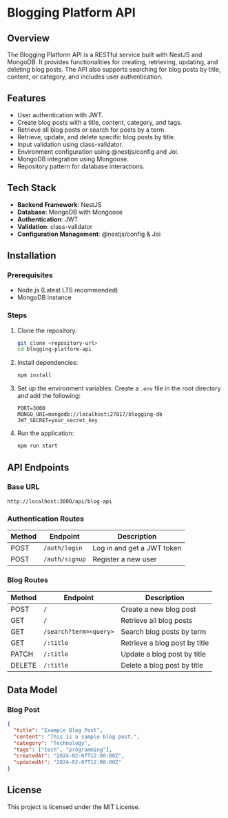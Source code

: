 # Blogging Platform API

## Overview

The Blogging Platform API is a RESTful service built with NestJS and MongoDB. It provides functionalities for creating, retrieving, updating, and deleting blog posts. The API also supports searching for blog posts by title, content, or category, and includes user authentication.

## Features

- User authentication with JWT.
- Create blog posts with a title, content, category, and tags.
- Retrieve all blog posts or search for posts by a term.
- Retrieve, update, and delete specific blog posts by title.
- Input validation using class-validator.
- Environment configuration using @nestjs/config and Joi.
- MongoDB integration using Mongoose.
- Repository pattern for database interactions.

## Tech Stack

- **Backend Framework**: NestJS
- **Database**: MongoDB with Mongoose
- **Authentication**: JWT
- **Validation**: class-validator
- **Configuration Management**: @nestjs/config & Joi

## Installation

### Prerequisites

- Node.js (Latest LTS recommended)
- MongoDB instance

### Steps

1. Clone the repository:
   ```sh
   git clone <repository-url>
   cd blogging-platform-api
   ```
2. Install dependencies:
   ```sh
   npm install
   ```
3. Set up the environment variables:
   Create a `.env` file in the root directory and add the following:
   ```env
   PORT=3000
   MONGO_URI=mongodb://localhost:27017/blogging-db
   JWT_SECRET=your_secret_key
   ```
4. Run the application:
   ```sh
   npm run start
   ```

## API Endpoints

### Base URL

```
http://localhost:3000/api/blog-api
```

### Authentication Routes

| Method | Endpoint       | Description                |
| ------ | -------------- | -------------------------- |
| POST   | `/auth/login`  | Log in and get a JWT token |
| POST   | `/auth/signup` | Register a new user        |

### Blog Routes

| Method | Endpoint               | Description                   |
| ------ | ---------------------- | ----------------------------- |
| POST   | `/`                    | Create a new blog post        |
| GET    | `/`                    | Retrieve all blog posts       |
| GET    | `/search?term=<query>` | Search blog posts by term     |
| GET    | `/:title`              | Retrieve a blog post by title |
| PATCH  | `/:title`              | Update a blog post by title   |
| DELETE | `/:title`              | Delete a blog post by title   |

## Data Model

### Blog Post

```json
{
  "title": "Example Blog Post",
  "content": "This is a sample blog post.",
  "category": "Technology",
  "tags": ["tech", "programming"],
  "createdAt": "2024-02-07T12:00:00Z",
  "updatedAt": "2024-02-07T12:00:00Z"
}
```

## License

This project is licensed under the MIT License.
